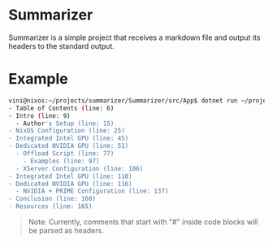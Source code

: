 # Summarizer

Summarizer is a simple project that receives a markdown file and output its
headers to the standard output.

# Example
```bash
vini@nixos:~/projects/summarizer/Summarizer/src/App$ dotnet run ~/projects/blog/notes/NixOS/hybrid_graphics_nvidia_prime.md
- Table of Contents (line: 6)
- Intro (line: 9)
  - Author's Setup (line: 15)
- NixOS Configuration (line: 25)
- Integrated Intel GPU (line: 45)
- Dedicated NVIDIA GPU (line: 51)
  - Offload Script (line: 77)
    - Examples (line: 97)
  - XServer Configuration (line: 106)
- Integrated Intel GPU (line: 110)
- Dedicated NVIDIA GPU (line: 116)
  - NVIDIA + PRIME Configuration (line: 137)
- Conclusion (line: 160)
- Resources (line: 165)
```

> Note: Currently, comments that start with "#" inside code blocks will be
parsed as headers.
